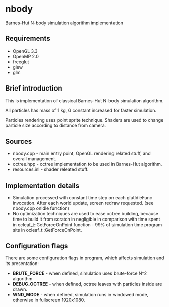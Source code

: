 # nbody

Barnes-Hut N-body simulation algorithm implementation

## Requirements

 * OpenGL 3.3
 * OpenMP 2.0
 * freeglut
 * glew
 * glm

## Brief introduction

This is implementation of classical Barnes-Hut N-body simulation algorithm.

All particles has mass of 1 kg, G constant increased for faster simulation.

Particles rendering uses point sprite technique. Shaders are used to change 
particle size according to distance from camera.

## Sources

 * nbody.cpp - main entry point, OpenGL rendering related stuff, and overall 
 management.
 * octree.hpp - octree implementation to be used in Barnes-Hut algorithm.
 * resources.inl - shader releated stuff.

## Implementation details

 * Simulation processed with constant time step on each glutIdleFunc invocation.
 After each world update, screen redraw requested. (see nbody.cpp onIdle function)
 * No optimization techniques are used to ease octree building, because time 
 to build it from scratch in negligible in comparison with time spent in 
 ocleaf_t::GetForceOnPoint function - 99% of simulation time program sits in 
 ocleaf_t::GetForceOnPoint.

## Configuration flags

There are some configuration flags in program, which affects simulation and its
presentation:

 * __BRUTE_FORCE__ - when defined, simulation uses brute-force N^2 algorithm
 * __DEBUG_OCTREE__ - when defined, octree leaves with particles inside are
 drawn.
 * __WND_MODE__ - when defined, simulation runs in windowed mode, otherwise
 in fullscreen 1920x1080.
 
